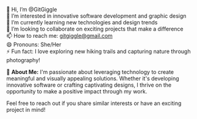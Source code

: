 👋 Hi, I’m @GitGiggle  
👀 I’m interested in innovative software development and graphic design  
🌱 I’m currently learning new technologies and design trends  
💞️ I’m looking to collaborate on exciting projects that make a difference  
📫 How to reach me: gitgiggle@gmail.com  
😄 Pronouns: She/Her  
⚡ Fun fact: I love exploring new hiking trails and capturing nature through photography!

🌟 **About Me:**
I'm passionate about leveraging technology to create meaningful and visually appealing solutions. Whether it's developing innovative software or crafting captivating designs, I thrive on the opportunity to make a positive impact through my work.

Feel free to reach out if you share similar interests or have an exciting project in mind!


